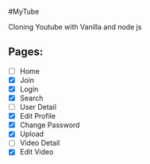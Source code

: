 #MyTube

Cloning Youtube with Vanilla and node js

## Pages:

- [ ] Home
- [x] Join
- [x] Login
- [x] Search
- [ ] User Detail
- [x] Edit Profile
- [x] Change Password
- [x] Upload
- [ ] Video Detail
- [x] Edit Video
